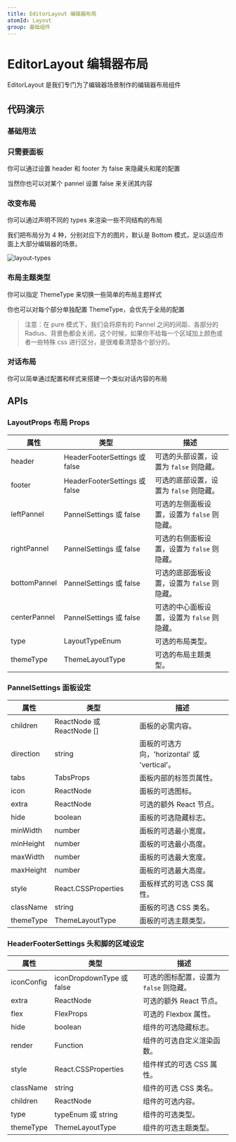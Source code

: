 ```yaml
---
title: EditorLayout 编辑器布局
atomId: Layout
group: 基础组件
---
```


# EditorLayout 编辑器布局

EditorLayout 是我们专门为了编辑器场景制作的编辑器布局组件

## 代码演示

### 基础用法

<code src="./demos/basic.tsx"></code>

### 只需要面板

你可以通过设置 header 和 footer 为 false 来隐藏头和尾的配置

<code src="./demos/single.tsx" ></code>

当然你也可以对某个 pannel 设置 false 来关闭其内容

<code src="./demos/noLeftPannel.tsx" ></code>

### 改变布局

你可以通过声明不同的 types 来渲染一些不同结构的布局

我们把布局分为 4 种，分别对应下方的图片，默认是 Bottom 模式，足以适应市面上大部分编辑器的场景。

![layout-types](https://mdn.alipayobjects.com/huamei_re70wt/afts/img/A*-asvT7GkKIwAAAAAAAAAAAAADmuEAQ/original)

<code src="./demos/types.tsx" ></code>

### 布局主题类型

你可以指定 ThemeType 来切换一些简单的布局主题样式

你也可以对每个部分单独配置 ThemeType，会优先于全局的配置

> 注意：在 pure 模式下，我们会将原有的 Pannel 之间的间距、各部分的 Radius、背景色都会关闭，这个时候，如果你不给每一个区域加上颜色或者一些特殊 css 进行区分，是很难看清楚各个部分的。

<code src="./demos/themeType.tsx"></code>

### 对话布局

你可以简单通过配置和样式来搭建一个类似对话内容的布局

<code src="./demos/dingding.tsx"></code>

## APIs

### LayoutProps 布局 Props

| 属性         | 类型                          | 描述                                        |
| ------------ | ----------------------------- | ------------------------------------------- |
| header       | HeaderFooterSettings 或 false | 可选的头部设置，设置为 `false` 则隐藏。     |
| footer       | HeaderFooterSettings 或 false | 可选的底部设置，设置为 `false` 则隐藏。     |
| leftPannel   | PannelSettings 或 false       | 可选的左侧面板设置，设置为 `false` 则隐藏。 |
| rightPannel  | PannelSettings 或 false       | 可选的右侧面板设置，设置为 `false` 则隐藏。 |
| bottomPannel | PannelSettings 或 false       | 可选的底部面板设置，设置为 `false` 则隐藏。 |
| centerPannel | PannelSettings 或 false       | 可选的中心面板设置，设置为 `false` 则隐藏。 |
| type         | LayoutTypeEnum                | 可选的布局类型。                            |
| themeType    | ThemeLayoutType               | 可选的布局主题类型。                        |

### PannelSettings 面板设定

| 属性      | 类型                       | 描述                                         |
| --------- | -------------------------- | -------------------------------------------- |
| children  | ReactNode 或 ReactNode \[] | 面板的必需内容。                             |
| direction | string                     | 面板的可选方向，'horizontal' 或 'vertical'。 |
| tabs      | TabsProps                  | 面板内部的标签页属性。                       |
| icon      | ReactNode                  | 面板的可选图标。                             |
| extra     | ReactNode                  | 可选的额外 React 节点。                      |
| hide      | boolean                    | 面板的可选隐藏标志。                         |
| minWidth  | number                     | 面板的可选最小宽度。                         |
| minHeight | number                     | 面板的可选最小高度。                         |
| maxWidth  | number                     | 面板的可选最大宽度。                         |
| maxHeight | number                     | 面板的可选最大高度。                         |
| style     | React.CSSProperties        | 面板样式的可选 CSS 属性。                    |
| className | string                     | 面板的可选 CSS 类名。                        |
| themeType | ThemeLayoutType            | 面板的可选主题类型。                         |

### HeaderFooterSettings 头和脚的区域设定

| 属性       | 类型                      | 描述                                    |
| ---------- | ------------------------- | --------------------------------------- |
| iconConfig | iconDropdownType 或 false | 可选的图标配置，设置为 `false` 则隐藏。 |
| extra      | ReactNode                 | 可选的额外 React 节点。                 |
| flex       | FlexProps                 | 可选的 Flexbox 属性。                   |
| hide       | boolean                   | 组件的可选隐藏标志。                    |
| render     | Function                  | 组件的可选自定义渲染函数。              |
| style      | React.CSSProperties       | 组件样式的可选 CSS 属性。               |
| className  | string                    | 组件的可选 CSS 类名。                   |
| children   | ReactNode                 | 组件的可选内容。                        |
| type       | typeEnum 或 string        | 组件的可选类型。                        |
| themeType  | ThemeLayoutType           | 组件的可选主题类型。                    |
